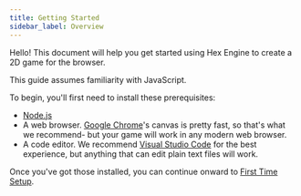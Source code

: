 ```yaml
---
title: Getting Started
sidebar_label: Overview
---
```


Hello! This document will help you get started using Hex Engine to create a 2D game for the browser.

This guide assumes familiarity with JavaScript.

To begin, you'll first need to install these prerequisites:

- [Node.js](https://nodejs.org/en/)
- A web browser. [Google Chrome](https://www.google.com/chrome/)'s canvas is pretty fast, so that's what we recommend- but your game will work in any modern web browser.
- A code editor. We recommend [Visual Studio Code](https://code.visualstudio.com/) for the best experience, but anything that can edit plain text files will work.

Once you've got those installed, you can continue onward to [First Time Setup](first-time-setup).
